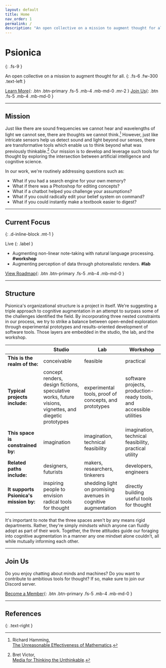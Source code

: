 ```yaml
---
layout: default
title: Home
nav_order: 1
permalink: /
description: "An open collective on a mission to augment thought for all."
---
```


# Psionica
{: .fs-9 }

An open collective on a mission to augment thought for all.
{: .fs-6 .fw-300 .text-left }

[Learn More](./#mission){: .btn .btn-primary .fs-5 .mb-4 .mb-md-0 .mr-2 } [Join Us](./#join-us){: .btn .fs-5 .mb-4 .mb-md-0 }

---

## Mission

Just like there are sound frequencies we cannot hear and wavelengths of light we cannot see, there are thoughts we cannot think.[^1] However, just like intricate sensors help us detect sound and light beyond our senses, there are transformative tools which enable us to think beyond what was previously thinkable.[^2] Our mission is to develop and leverage such tools for thought by exploring the intersection between artificial intelligence and cognitive science.

In our work, we're routinely addressing questions such as: 
- What if you had a search engine for your own memory?
- What if there was a Photoshop for editing concepts?
- What if a chatbot helped you challenge your assumptions?
- What if you could radically edit your belief system on command?
- What if you could instantly make a textbook easier to digest?

---

## Current Focus
{: .d-inline-block .mt-1 }

Live
{: .label }

- Augmenting non-linear note-taking with natural language processing. **#workshop**
- Augmenting perception of data through photorealistic renders. **#lab**

[View Roadmap](https://github.com/orgs/Psionica/projects/1){: .btn .btn-primary .fs-5 .mb-4 .mb-md-0 }

---

## Structure

Psionica's organizational structure is a project in itself. We're suggesting a triple approach to cognitive augmentation in an attempt to surpass some of the challenges identified the field. By incorporating three nested constraints in our process, we try to strike a balance between open-ended exploration through experimental prototypes and results-oriented development of software tools. Those layers are embedded in the studio, the lab, and the workshop.

|  | Studio | Lab | Workshop |
|-|-|-|-|
| **This is the realm of the:** | conceivable | feasible | practical |
| **Typical projects include:** | concept renders, design fictions, speculative works, future visions, vignettes, and diegetic prototypes | experimental tools, proof of concepts, and prototypes | software projects, production-ready tools, and accessible utilities |
| **This space is constrained by:** | imagination | imagination, technical feasibility | imagination, technical feasibility, practical utility |
| **Related paths include:** | designers, futurists | makers, researchers, tinkerers | developers, engineers |
| **It supports Psionica's mission by:** | inspiring people to envision radical tools for thought | shedding light on promising avenues in cognitive augmentation | directly building useful tools for thought |

It's important to note that the three spaces aren't by any means rigid departments. Rather, they're simply *mindsets* which anyone can fluidly adopt as part of their work. Together, the three attitudes guide our foraging into cognitive augmentation in a manner any one mindset alone couldn't, all while mutually informing each other.

---

## Join Us
Do you enjoy chatting about minds and machines? Do you want to contribute to ambitious tools for thought? If so, make sure to join our Discord server.

[Become a Member](https://discord.gg/MJZDdXkFGa){: .btn .btn-primary .fs-5 .mb-4 .mb-md-0 }

---

## References

{: .text-right }
[^1]: Richard Hamming,<br/>[The Unreasonable Effectiveness of Mathematics](https://www.dartmouth.edu/~matc/MathDrama/reading/Hamming.html).
[^2]: Bret Victor,<br/>[Media for Thinking the Unthinkable](http://worrydream.com/MediaForThinkingTheUnthinkable/).